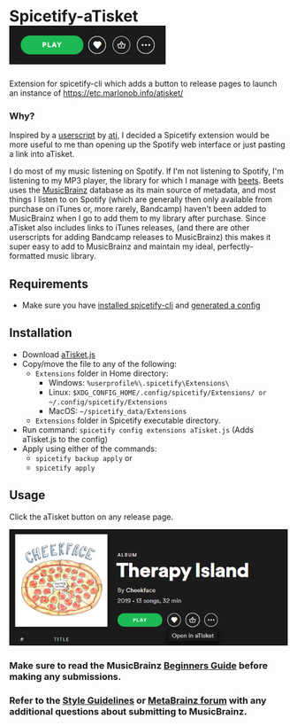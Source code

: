 # Spicetify-aTisket ![aTisket Button](https://github.com/paperSpock/spicetify-aTisket/raw/master/aTisket-screenshot1.png)
Extension for spicetify-cli which adds a button to release pages to launch an instance of https://etc.marlonob.info/atisket/

### Why?
Inspired by a [userscript](https://github.com/atj/userscripts/blob/master/spotify_atisket_link.user.js) by [atj](https://github.com/atj), I decided a Spicetify extension would be more useful to me than opening up the Spotify web interface or just pasting a link into aTisket.

I do most of my music listening on Spotify. If I'm not listening to Spotify, I'm listening to my MP3 player, the library for which I manage with [beets](https://github.com/beetbox/beets). Beets uses the [MusicBrainz](https://musicbrainz.org/) database as its main source of metadata, and most things I listen to on Spotify (which are generally then only available from purchase on iTunes or, more rarely, Bandcamp) haven't been added to MusicBrainz when I go to add them to my library after purchase.  Since aTisket also includes links to iTunes releases, (and there are other userscripts for adding Bandcamp releases to MusicBrainz) this makes it super easy to add to MusicBrainz and maintain my ideal, perfectly-formatted music library.

## Requirements
- Make sure you have [installed spicetify-cli](https://github.com/khanhas/spicetify-cli/wiki/Installation) and [generated a config](https://github.com/khanhas/spicetify-cli/wiki/Basic-Usage)

## Installation
- Download [aTisket.js](https://github.com/paperSpock/spicetify-aTisket/raw/master/aTisket.js)
- Copy/move the file to any of the following:
  - `Extensions` folder in Home directory:
    - Windows: `%userprofile%\.spicetify\Extensions\`
    - Linux: `$XDG_CONFIG_HOME/.config/spicetify/Extensions/ or ~/.config/spicetify/Extensions`
    - MacOS: `~/spicetify_data/Extensions`
  - `Extensions` folder in Spicetify executable directory.
- Run command: `spicetify config extensions aTisket.js` (Adds aTisket.js to the config)
- Apply using either of the commands:
  - `spicetify backup apply`
  or
  - `spicetify apply`

## Usage
Click the aTisket button on any release page.

![aTisket Screenshot](https://github.com/paperSpock/spicetify-aTisket/raw/master/aTisket-screenshot2.png)

### Make sure to read the MusicBrainz **[Beginners Guide](https://musicbrainz.org/doc/Beginners_Guide)** before making any submissions. 

### Refer to the **[Style Guidelines](https://musicbrainz.org/doc/Style)** or **[MetaBrainz forum](https://community.metabrainz.org/)** with any additional questions about submitting to MusicBrainz.
